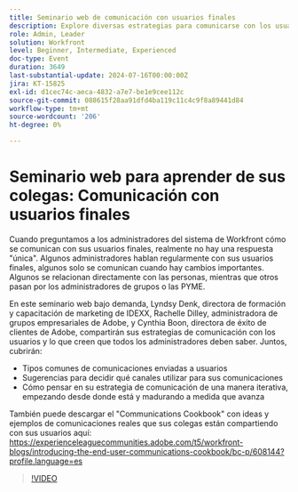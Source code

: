 ```yaml
---
title: Seminario web de comunicación con usuarios finales
description: Explore diversas estrategias para comunicarse con los usuarios de Workfront en nuestro seminario web bajo demanda. Obtenga información de los expertos de IDEXX, Adobe y Adobe Workfront sobre los canales y tipos de comunicaciones eficaces y la evolución de su estrategia de forma iterativa.
role: Admin, Leader
solution: Workfront
level: Beginner, Intermediate, Experienced
doc-type: Event
duration: 3649
last-substantial-update: 2024-07-16T00:00:00Z
jira: KT-15825
exl-id: d1cec74c-aeca-4832-a7e7-be1e9cee112c
source-git-commit: 088615f28aa91dfd4ba119c11c4c9f8a89441d84
workflow-type: tm+mt
source-wordcount: '206'
ht-degree: 0%

---
```


# Seminario web para aprender de sus colegas: Comunicación con usuarios finales

Cuando preguntamos a los administradores del sistema de Workfront cómo se comunican con sus usuarios finales, realmente no hay una respuesta &quot;única&quot;. Algunos administradores hablan regularmente con sus usuarios finales, algunos solo se comunican cuando hay cambios importantes. Algunos se relacionan directamente con las personas, mientras que otros pasan por los administradores de grupos o las PYME.

En este seminario web bajo demanda, Lyndsy Denk, directora de formación y capacitación de marketing de IDEXX, Rachelle Dilley, administradora de grupos empresariales de Adobe, y Cynthia Boon, directora de éxito de clientes de Adobe, compartirán sus estrategias de comunicación con los usuarios y lo que creen que todos los administradores deben saber. Juntos, cubrirán:

* Tipos comunes de comunicaciones enviadas a usuarios
* Sugerencias para decidir qué canales utilizar para sus comunicaciones
* Cómo pensar en su estrategia de comunicación de una manera iterativa, empezando desde donde está y madurando a medida que avanza

También puede descargar el &quot;Communications Cookbook&quot; con ideas y ejemplos de comunicaciones reales que sus colegas están compartiendo con sus usuarios aquí: https://experienceleaguecommunities.adobe.com/t5/workfront-blogs/introducing-the-end-user-communications-cookbook/bc-p/608144?profile.language=es

>[!VIDEO](https://video.tv.adobe.com/v/3431019/?learn=on)
